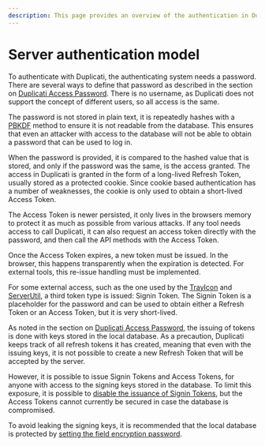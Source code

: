 ```yaml
---
description: This page provides an overview of the authentication in Duplicati
---
```


# Server authentication model

To authenticate with Duplicati, the authenticating system needs a password. There are several ways to define that password as described in the section on [Duplicati Access Password](../detailed-descriptions/duplicati-access-password.md). There is no username, as Duplicati does not support the concept of different users, so all access is the same.

The password is not stored in plain text, it is repeatedly hashes with a [PBKDF](https://en.wikipedia.org/wiki/PBKDF2) method to ensure it is not readable from the database. This ensures that even an attacker with access to the database will not be able to obtain a password that can be used to log in.

When the password is provided, it is compared to the hashed value that is stored, and only if the password was the same, is the access granted. The access in Duplicati is granted in the form of a long-lived Refresh Token, usually stored as a protected cookie. Since cookie based authentication has a number of weaknesses, the cookie is only used to obtain a short-lived Access Token.

The Access Token is newer persisted, it only lives in the browsers memory to protect it as much as possible from various attacks. If any tool needs access to call Duplicati, it can also request an access token directly with the password, and then call the API methods with the Access Token.

Once the Access Token expires, a new token must be issued. In the browser, this happens transparently when the expiration is detected. For external tools, this re-issue handling must be implemented.

For some external access, such as the one used by the [TrayIcon](../duplicati-programs/trayicon.md) and [ServerUtil](../duplicati-programs/command-line-interface-cli-1/serverutil.md), a third token type is issued: Signin Token. The Signin Token is a placeholder for the password and can be used to obtain either a Refresh Token or an Access Token, but it is very short-lived.

As noted in the section on [Duplicati Access Password](../detailed-descriptions/duplicati-access-password.md), the issuing of tokens is done with keys stored in the local database. As a precaution, Duplicati keeps track of all refresh tokens it has created, meaning that even with the issuing keys, it is not possible to create a new Refresh Token that will be accepted by the server.

However, it is possible to issue Signin Tokens and Access Tokens, for anyone with access to the signing keys stored in the database. To limit this exposure, it is possible to [disable the issuance of Signin Tokens](../detailed-descriptions/duplicati-access-password.md), but the Access Tokens cannot currently be secured in case the database is compromised.

To avoid leaking the signing keys, it is recommended that the local database is protected by [setting the field encryption password](../detailed-descriptions/protecting-the-server-database.md).
